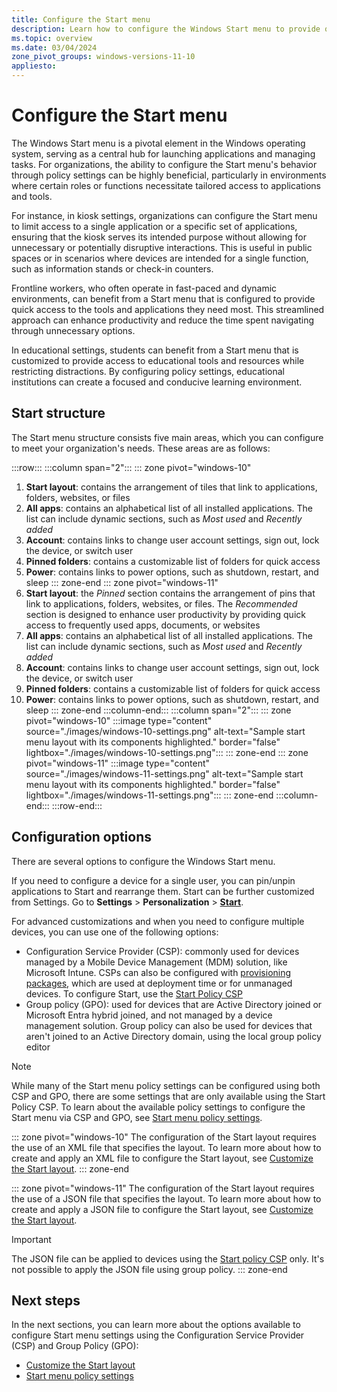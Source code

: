 ```yaml
---
title: Configure the Start menu
description: Learn how to configure the Windows Start menu to provide quick access to the tools and applications that users need most.
ms.topic: overview
ms.date: 03/04/2024
zone_pivot_groups: windows-versions-11-10
appliesto:
---
```


# Configure the Start menu

The Windows Start menu is a pivotal element in the Windows operating system, serving as a central hub for launching applications and managing tasks. For organizations, the ability to configure the Start menu's behavior through policy settings can be highly beneficial, particularly in environments where certain roles or functions necessitate tailored access to applications and tools.

For instance, in kiosk settings, organizations can configure the Start menu to limit access to a single application or a specific set of applications, ensuring that the kiosk serves its intended purpose without allowing for unnecessary or potentially disruptive interactions. This is useful in public spaces or in scenarios where devices are intended for a single function, such as information stands or check-in counters.

Frontline workers, who often operate in fast-paced and dynamic environments, can benefit from a Start menu that is configured to provide quick access to the tools and applications they need most. This streamlined approach can enhance productivity and reduce the time spent navigating through unnecessary options.

In educational settings, students can benefit from a Start menu that is customized to provide access to educational tools and resources while restricting distractions. By configuring policy settings, educational institutions can create a focused and conducive learning environment.

## Start structure

The Start menu structure consists five main areas, which you can configure to meet your organization's needs. These areas are as follows:

:::row:::
:::column span="2":::
::: zone pivot="windows-10"
1. **Start layout**: contains the arrangement of tiles that link to applications, folders, websites, or files
1. **All apps**: contains an alphabetical list of all installed applications. The list can include dynamic sections, such as *Most used* and *Recently added*
1. **Account**: contains links to change user account settings, sign out, lock the device, or switch user
1. **Pinned folders**: contains a customizable list of folders for quick access
1. **Power**: contains links to power options, such as shutdown, restart, and sleep
::: zone-end
::: zone pivot="windows-11"
1. **Start layout**: the *Pinned* section contains the arrangement of pins that link to applications, folders, websites, or files. The *Recommended* section is designed to enhance user productivity by providing quick access to frequently used apps, documents, or websites
1. **All apps**: contains an alphabetical list of all installed applications. The list can include dynamic sections, such as *Most used* and *Recently added*
1. **Account**: contains links to change user account settings, sign out, lock the device, or switch user
1. **Pinned folders**: contains a customizable list of folders for quick access
1. **Power**: contains links to power options, such as shutdown, restart, and sleep
::: zone-end
:::column-end:::
:::column span="2":::
::: zone pivot="windows-10"
    :::image type="content" source="./images/windows-10-settings.png" alt-text="Sample start menu layout with its components highlighted." border="false" lightbox="./images/windows-10-settings.png":::
::: zone-end
::: zone pivot="windows-11"
    :::image type="content" source="./images/windows-11-settings.png" alt-text="Sample start menu layout with its components highlighted." border="false" lightbox="./images/windows-11-settings.png":::
::: zone-end
    :::column-end:::
:::row-end:::

## Configuration options

There are several options to configure the Windows Start menu.

If you need to configure a device for a single user, you can pin/unpin applications to Start and rearrange them. Start can be further customized from Settings. Go to **Settings** > **Personalization** > **[Start](ms-settings:personalization-start)**.

For advanced customizations and when you need to configure multiple devices, you can use one of the following options:

- Configuration Service Provider (CSP): commonly used for devices managed by a Mobile Device Management (MDM) solution, like Microsoft Intune. CSPs can also be configured with [provisioning packages](../provisioning-packages/how-it-pros-can-use-configuration-service-providers.md#csps-in-windows-configuration-designer), which are used at deployment time or for unmanaged devices. To configure Start, use the [Start Policy CSP][WIN-1]
- Group policy (GPO): used for devices that are Active Directory joined or Microsoft Entra hybrid joined, and not managed by a device management solution. Group policy can also be used for devices that aren't joined to an Active Directory domain, using the local group policy editor

> [!NOTE]
> While many of the Start menu policy settings can be configured using both CSP and GPO, there are some settings that are only available using the Start Policy CSP. To learn about the available policy settings to configure the Start menu via CSP and GPO, see [Start menu policy settings](policy-settings.md).

::: zone pivot="windows-10"
The configuration of the Start layout requires the use of an XML file that specifies the layout. To learn more about how to create and apply an XML file to configure the Start layout, see [Customize the Start layout](layout.md).
::: zone-end

::: zone pivot="windows-11"
The configuration of the Start layout requires the use of a JSON file that specifies the layout. To learn more about how to create and apply a JSON file to configure the Start layout, see [Customize the Start layout](layout.md).

> [!IMPORTANT]
> The JSON file can be applied to devices using the [Start policy CSP][WIN-1] only. It's not possible to apply the JSON file using group policy.
::: zone-end

## Next steps

In the next sections, you can learn more about the options available to configure Start menu settings using the Configuration Service Provider (CSP) and Group Policy (GPO):

- [Customize the Start layout](layout.md)
- [Start menu policy settings](policy-settings.md)

<!--links-->

[WIN-1]: /windows/client-management/mdm/policy-csp-start